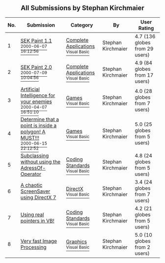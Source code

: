 ﻿<div align="center">

## All Submissions by Stephan Kirchmaier

</div>

No.  | Submission | Category | By   | User Rating
---- | ---------- | -------- | ---- | -----------
1 | [SEK Paint 1\.1<br /><sup>2000-06-07 16:12:56</sup>](https://github.com/Planet-Source-Code/stephan-kirchmaier-sek-paint-1-1__1-8514) | [Complete Applications<br /><sup>Visual Basic</sup>](../ByCategory/complete-applications__1-27.md) | Stephan Kirchmaier | 4.7 (136 globes from 29 users)
2 | [SEK Paint 2\.0<br /><sup>2000-07-09 10:04:56</sup>](https://github.com/Planet-Source-Code/stephan-kirchmaier-sek-paint-2-0__1-9616) | [Complete Applications<br /><sup>Visual Basic</sup>](../ByCategory/complete-applications__1-27.md) | Stephan Kirchmaier | 4.9 (84 globes from 17 users)
3 | [Artificial Intelligence for your enemies<br /><sup>2000-04-07 16:51:10</sup>](https://github.com/Planet-Source-Code/stephan-kirchmaier-artificial-intelligence-for-your-enemies__1-6979) | [Games<br /><sup>Visual Basic</sup>](../ByCategory/games__1-38.md) | Stephan Kirchmaier | 4.0 (28 globes from 7 users)
4 | [Determine that a point is inside a polygon\! A MUST\!\!\!<br /><sup>2000-06-15 22:12:52</sup>](https://github.com/Planet-Source-Code/stephan-kirchmaier-determine-that-a-point-is-inside-a-polygon-a-must__1-8955) | [Games<br /><sup>Visual Basic</sup>](../ByCategory/games__1-38.md) | Stephan Kirchmaier | 5.0 (25 globes from 5 users)
5 | [Subclassing without using the AdressOf\-Operator<br />](https://github.com/Planet-Source-Code/stephan-kirchmaier-subclassing-without-using-the-adressof-operator__1-9620) | [Coding Standards<br /><sup>Visual Basic</sup>](../ByCategory/coding-standards__1-43.md) | Stephan Kirchmaier | 4.8 (24 globes from 5 users)
6 | [A chaotic ScreenSaver using DirectX 7<br />](https://github.com/Planet-Source-Code/stephan-kirchmaier-a-chaotic-screensaver-using-directx-7__1-7407) | [DirectX<br /><sup>Visual Basic</sup>](../ByCategory/directx__1-44.md) | Stephan Kirchmaier | 3.4 (24 globes from 7 users)
7 | [Using real pointers in VB\!<br />](https://github.com/Planet-Source-Code/stephan-kirchmaier-using-real-pointers-in-vb__1-11070) | [Coding Standards<br /><sup>Visual Basic</sup>](../ByCategory/coding-standards__1-43.md) | Stephan Kirchmaier | 4.2 (21 globes from 5 users)
8 | [Very fast Image Processing<br />](https://github.com/Planet-Source-Code/stephan-kirchmaier-very-fast-image-processing__1-10781) | [Graphics<br /><sup>Visual Basic</sup>](../ByCategory/graphics__1-46.md) | Stephan Kirchmaier | 5.0 (10 globes from 2 users)
